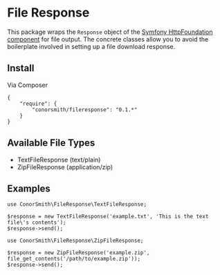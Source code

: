 # File Response

This package wraps the `Response` object of the [Symfony HttpFoundation component](http://symfony.com/doc/current/components/http_foundation/introduction.html) for file output. The concrete classes allow you to avoid the boilerplate involved in setting up a file download response.

## Install

Via Composer

```
{
    "require": {
        "conorsmith/fileresponse": "0.1.*"
    }
}
```

## Available File Types

* TextFileResponse (text/plain)
* ZipFileResponse (application/zip)

## Examples

```
use ConorSmith\FileResponse\TextFileResponse;

$response = new TextFileResponse('example.txt', 'This is the text file\'s contents');
$response->send();
```

```
use ConorSmith\FileResponse\ZipFileResponse;

$response = new ZipFileResponse('example.zip', file_get_contents('/path/to/example.zip'));
$response->send();
```
